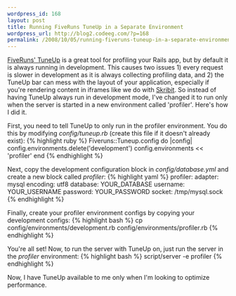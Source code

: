 ```yaml
--- 
wordpress_id: 168
layout: post
title: Running FiveRuns TuneUp in a Separate Environment
wordpress_url: http://blog2.codeeg.com/?p=168
permalink: /2008/10/05/running-fiveruns-tuneup-in-a-separate-environment.html
---
```

<a href="http://www.fiveruns.com/products/tuneup">FiveRuns' TuneUp</a> is a great tool for profiling your Rails app, but by default it is always running in development.  This causes two issues 1) every request is slower in development as it is always collecting profiling data, and 2) the TuneUp bar can mess with the layout of your application, especially if you're rendering content in iframes like we do with <a href="http://skribit.com">Skribit</a>.  So instead of having TuneUp always run in development mode, I've changed it to run only when the server is started in a new environment called 'profiler'.   Here's how I did it.

First, you need to tell TuneUp to only run in the profiler environment.  You do this by modifying <em>config/tuneup.rb</em> (create this file if it doesn't already exist):
{% highlight ruby %}
Fiveruns::Tuneup.config do |config|
  config.environments.delete('development')
  config.environments << 'profiler'
end
{% endhighlight %}

Next, copy the development configuration block in <em>config/database.yml</em> and create a new block called <em>profiler</em>:
{% highlight yaml %}
profiler:
  adapter: mysql
  encoding: utf8
  database: YOUR_DATABASE
  username: YOUR_USERNAME
  password: YOUR_PASSWORD
  socket: /tmp/mysql.sock
{% endhighlight %}

Finally, create your profiler environment configs by copying your development configs:
{% highlight bash %}
cp config/environments/development.rb config/environments/profiler.rb
{% endhighlight %}

You're all set!  Now, to run the server with TuneUp on, just run the server in the <em>profiler</em> environment:
{% highlight bash %}
script/server -e profiler
{% endhighlight %}

Now, I have TuneUp available to me only when I'm looking to optimize performance.
